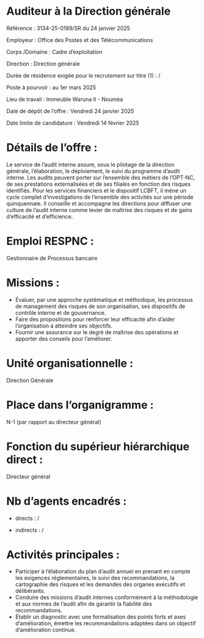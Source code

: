 # Auditeur à la Direction générale

Référence : 3134-25-0189/SR du 24 janvier 2025

Employeur : Office des Postes et des Télécommunications

Corps /Domaine : Cadre d’exploitation

Direction : Direction générale

Durée de résidence exigée pour le recrutement sur titre (1) : /

Poste à pourvoir : au 1er mars 2025

Lieu de travail : Immeuble Waruna II - Nouméa

Date de dépôt de l’offre : Vendredi 24 janvier 2025

Date limite de candidature : Vendredi 14 février 2025

# Détails de l’offre :

Le service de l’audit interne assure, sous le pilotage de la direction générale, l’élaboration, le déploiement, le suivi du programme d’audit interne. Les audits peuvent porter sur l’ensemble des métiers de l’OPT-NC, de ses prestations externalisées et de ses filiales en fonction des risques identifiés. Pour les services financiers et le dispositif LCBFT, il mène un cycle complet d’investigations de l’ensemble des activités sur une période quinquennale. Il conseille et accompagne les directions pour diffuser une culture de l’audit interne comme levier de maîtrise des risques et de gains d’efficacité et d’efficience.

# Emploi RESPNC :

Gestionnaire de Processus bancaire

# Missions :

- Évaluer, par une approche systématique et méthodique, les processus de management des risques de son organisation, ses dispositifs de contrôle interne et de gouvernance.
- Faire des propositions pour renforcer leur efficacité afin d’aider l’organisation à atteindre ses objectifs.
- Fournir une assurance sur le degré de maîtrise des opérations et apporter des conseils pour l’améliorer.

# Unité organisationnelle :

Direction Générale

# Place dans l’organigramme :

N-1 (par rapport au directeur général)

# Fonction du supérieur hiérarchique direct :

Directeur général

# Nb d’agents encadrés :

- directs : /

- indirects : /

# Activités principales :

- Participer à l’élaboration du plan d’audit annuel en prenant en compte les exigences réglementaires, le suivi des recommandations, la cartographie des risques et les demandes des organes exécutifs et délibérants.
- Conduire des missions d’audit internes conformément à la méthodologie et aux normes de l’audit afin de garantir la fiabilité des recommandations.
- Établir un diagnostic avec une formalisation des points forts et axes d’amélioration, émettre les recommandations adaptées dans un objectif d’amélioration continue.